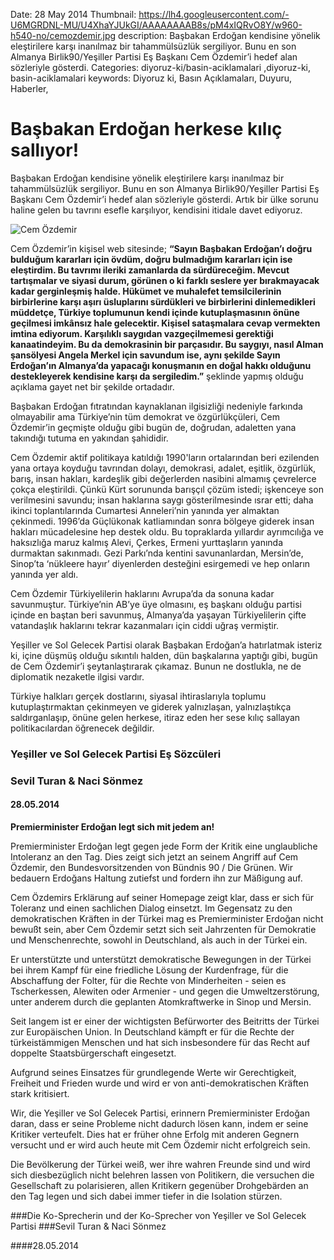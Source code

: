 Date: 28 May 2014
Thumbnail: https://lh4.googleusercontent.com/-U6MGRDNL-MU/U4XhaYJUkGI/AAAAAAAAB8s/pM4xIQRvO8Y/w960-h540-no/cemozdemir.jpg
description: Başbakan Erdoğan kendisine yönelik eleştirilere karşı inanılmaz bir tahammülsüzlük sergiliyor. Bunu en son Almanya Birlik90/Yeşiller Partisi Eş Başkanı Cem Özdemir’i hedef alan sözleriyle gösterdi. 
Categories: diyoruz-ki/basin-aciklamalari ,diyoruz-ki, basin-aciklamalari
keywords: Diyoruz ki, Basın Açıklamaları, Duyuru, Haberler, 

# Başbakan Erdoğan herkese kılıç sallıyor!

Başbakan Erdoğan kendisine yönelik eleştirilere karşı inanılmaz bir tahammülsüzlük sergiliyor. Bunu en son Almanya Birlik90/Yeşiller Partisi Eş Başkanı Cem Özdemir’i hedef alan sözleriyle gösterdi. Artık bir ülke sorunu haline gelen bu tavrını esefle karşılıyor, kendisini itidale davet ediyoruz.

![Cem Özdemir](https://lh4.googleusercontent.com/-U6MGRDNL-MU/U4XhaYJUkGI/AAAAAAAAB8s/pM4xIQRvO8Y/w960-h540-no/cemozdemir.jpg)

Cem Özdemir’in kişisel web sitesinde;
__“Sayın Başbakan Erdoğan’ı doğru bulduğum kararları için övdüm, doğru bulmadığım kararları için ise eleştirdim. Bu tavrımı ileriki zamanlarda da sürdüreceğim. Mevcut tartışmalar ve siyasi durum, görünen o ki farklı seslere yer bırakmayacak kadar gerginleşmiş halde. Hükümet ve muhalefet temsilcilerinin birbirlerine karşı aşırı üsluplarını sürdükleri ve birbirlerini dinlemedikleri müddetçe, Türkiye toplumunun kendi içinde kutuplaşmasının önüne geçilmesi imkânsız hale gelecektir. Kişisel sataşmalara cevap vermekten imtina ediyorum. Karşılıklı saygıdan vazgeçilmemesi gerektiği kanaatindeyim. Bu da demokrasinin bir parçasıdır. Bu saygıyı, nasıl Alman şansölyesi Angela Merkel için savundum ise, aynı şekilde Sayın Erdoğan’ın Almanya’da yapacağı konuşmanın en doğal hakkı olduğunu destekleyerek kendisine karşı da sergiledim.”__ şeklinde yapmış olduğu açıklama gayet net bir şekilde ortadadır.

Başbakan Erdoğan fıtratından kaynaklanan ilgisizliği nedeniyle farkında olmayabilir ama Türkiye’nin tüm demokrat ve özgürlükçüleri, Cem Özdemir’in geçmişte olduğu gibi bugün de, doğrudan, adaletten yana takındığı tutuma en yakından şahididir.

Cem Özdemir aktif politikaya katıldığı 1990'ların ortalarından beri ezilenden yana ortaya koyduğu tavrından dolayı, demokrasi, adalet, eşitlik, özgürlük, barış, insan hakları, kardeşlik gibi değerlerden nasibini almamış çevrelerce çokça eleştirildi. Çünkü Kürt sorununda barışçıl çözüm istedi; işkenceye son verilmesini savundu; insan haklarına saygı gösterilmesinde ısrar etti; daha ikinci toplantılarında Cumartesi Anneleri’nin yanında yer almaktan çekinmedi. 1996’da Güçlükonak katliamından sonra bölgeye giderek insan hakları mücadelesine hep destek oldu. Bu topraklarda yıllardır ayrımcılığa ve haksızlığa maruz kalmış Alevi, Çerkes, Ermeni yurttaşların yanında durmaktan sakınmadı. Gezi Parkı’nda kentini savunanlardan, Mersin’de, Sinop’ta ‘nükleere hayır’ diyenlerden desteğini esirgemedi ve hep onların yanında yer aldı.

Cem Özdemir Türkiyelilerin haklarını Avrupa’da da sonuna kadar savunmuştur. Türkiye’nin AB’ye üye olmasını, eş başkanı olduğu partisi içinde en baştan beri savunmuş, Almanya’da yaşayan Türkiyelilerin çifte vatandaşlık haklarını tekrar kazanmaları için ciddi uğraş vermiştir.

Yeşiller ve Sol Gelecek Partisi olarak Başbakan Erdoğan’a hatırlatmak isteriz ki, içine düşmüş olduğu sıkıntılı halden, dün başkalarına yaptığı gibi, bugün de Cem Özdemir’i şeytanlaştırarak çıkamaz. Bunun ne dostlukla, ne de diplomatik nezaketle ilgisi vardır.

Türkiye halkları gerçek dostlarını, siyasal ihtiraslarıyla toplumu kutuplaştırmaktan çekinmeyen ve giderek yalnızlaşan, yalnızlaştıkça saldırganlaşıp, önüne gelen herkese, itiraz eden her sese kılıç sallayan politikacılardan öğrenecek değildir.


### Yeşiller ve Sol Gelecek Partisi Eş Sözcüleri
### Sevil Turan & Naci Sönmez

#### 28.05.2014


**Premierminister Erdoğan legt sich mit jedem an!**

Premierminister Erdoğan legt gegen jede Form der Kritik eine unglaubliche Intoleranz an den Tag. Dies zeigt sich jetzt an seinem Angriff auf Cem Özdemir, den Bundesvorsitzenden von Bündnis 90 / Die Grünen. Wir bedauern Erdoğans Haltung zutiefst und fordern ihn zur Mäßigung auf.

Cem Özdemirs Erklärung auf seiner Homepage zeigt klar, dass er sich für Toleranz und einen sachlichen Dialog einsetzt. Im Gegensatz zu den demokratischen Kräften in der Türkei mag es Premierminister Erdoğan nicht bewußt sein, aber Cem Özdemir setzt sich seit Jahrzenten für Demokratie und Menschenrechte, sowohl in Deutschland, als auch in der Türkei ein.

Er unterstützte und unterstützt demokratische Bewegungen in der Türkei bei ihrem Kampf für eine friedliche Lösung der Kurdenfrage, für die Abschaffung der Folter, für die Rechte von Minderheiten - seien es Tscherkessen, Alewiten oder Armenier - und gegen die Umweltzerstörung, unter anderem durch die geplanten Atomkraftwerke in Sinop und Mersin.

Seit langem ist er einer der wichtigsten Befürworter des Beitritts der Türkei zur Europäischen Union. In Deutschland kämpft er für die Rechte der türkeistämmigen Menschen und hat sich insbesondere für das Recht auf doppelte Staatsbürgerschaft eingesetzt.

Aufgrund seines Einsatzes für grundlegende Werte wir Gerechtigkeit, Freiheit und Frieden wurde und wird er von anti-demokratischen Kräften stark kritisiert.

Wir, die Yeşiller ve Sol Gelecek Partisi, erinnern Premierminister Erdoğan daran, dass er seine Probleme nicht dadurch lösen kann, indem er seine Kritiker verteufelt. Dies hat er früher ohne Erfolg mit anderen Gegnern versucht und er wird auch heute mit Cem Özdemir nicht erfolgreich sein. 

Die Bevölkerung der Türkei weiß, wer ihre wahren Freunde sind und wird sich diesbezüglich nicht belehren lassen von Politikern, die versuchen die Gesellschaft zu polarisieren, allen Kritikern gegenüber Drohgebärden an den Tag legen und sich dabei immer tiefer in die Isolation stürzen.

###Die Ko-Sprecherin und der Ko-Sprecher von Yeşiller ve Sol Gelecek Partisi
###Sevil Turan & Naci Sönmez

####28.05.2014

